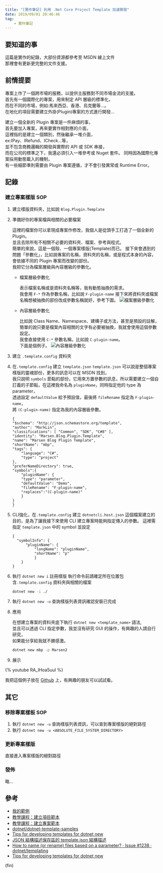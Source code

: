 ```yaml
---
title: "[實作筆記] 利用 .Net Core Project Template 加速開發"
date: 2019/09/01 20:46:46
tag:
    - 實作筆記
---
```


## 要知道的事

這篇是實作的紀錄，大部份資源都參考至 MSDN 線上文件  
那裡會有更新更完整的文件支援。

## 前情提要

專案上作了一個跨市場的服務，以提供主服務對不同市場金流的支援。  
首先有一個國際化的專案，用來制定 API 層級的標準化，  
而在不同的市場，例如:馬來西亞、香港、烏克蘭等…。  
在地化的項目需要建立外掛(Plugin)專案的方式進行開發…  

建立一個全新的 Plugin 專案是一件麻煩的事，  
首先要加入專案，再來要實作相對應的介面，  
這裡指的是建立一個類別，然後繼承一堆介面，  
ex:IPay、IRefund、ICheck…等，  
並不包含商務邏輯的開發與實際的 API 或 SDK 串接，  
而在公司的標準之下，我還必須引入一堆參考或 Nuget 套件。
同時因為國際化專案採用動態載入的機制，  
有一些細節準則需要由 Plugin 專案遵循，才不會引發異常或 Runtime Error。

## 記錄

### 建立專案樣版 SOP

1. 建立樣版資料夾，比如說 `Blog.Plugin.Template`
2. 準備好你的專案檔與相關的必要檔案

    這裡的檔案你可以拿現成專案作修改，我個人是從頭手工打造了一個全新的Plugin。  
    並且去除所有不相關不必要的資料夾、檔案、參考與程式。  
    簡單的來說，這是一個殼、一個專案樣版(Template)而已。
    接下來會遇到的問題「參數化」，比如說專案的名稱，資料夾的名稱，或是程式本身的內容，會依據不同的 Plugin 專案而改變的部份。  
    我把它分為檔案層級與內容層級的參數化。
    - 檔案層級參數化

        表示檔案名稱或是資料夾名稱等，我有動態抽換的需求。  
        我會用 `F-*` 作為參數名稱，比如說 `F-plugin-name`
        接下來將資料夾或檔案名稱想被抽換的部份改成參數名稱就好，參考下圖。
        ![檔案層級參數化](https://i.imgur.com/wQVnR1h.jpg)

    - 內容層級參數化

        比如說 Class Name、Namespace、建構子或方法，甚至是預設的註解，  
        簡單的說只要是檔案內容相關的文字有必要被抽換，我就會使用這個參數設定。  
        我會直接使用 `C-*` 參數名稱，比如說 `C-plugin-name`。  
        下面是個例子。
        ![內容層級參數化](https://i.imgur.com/AhlYXRt.jpg)

3. 建立 `.template.config` 資料夾

4. 在`.template.config` 建立 `template.json`
     `template.json` 可以說是整個專案樣版的靈魂部份，更多的訊息可以在 MSDN 找到，  
     我只說明 `symbols` 節點的部份，它用來方置參數的訊息，所以需要建立一個自訂義的子節點，在這裡我命名為 `pluginName`，同時指定他的 type 為 parameter，  
     透過設定 `defaultValue` 給予預設值，最後將 `fileRename` 指定為 `F-plugin-name`，  
     將 `(C-plugin-name)` 指定為我的內容層級參數。

    ```json=
    {
    "$schema": "http://json.schemastore.org/template",
    "author": "MarkLin",
    "classifications": [ "Common", "SDK", "C#8" ],
    "identity": "Marsen.Blog.Plugin.Template",
    "name": "Marsen Blog Plugin Template",
    "shortName": "mbp",
    "tags": {
        "language": "C#",
        "type": "project"
    },  
    "preferNameDirectory": true,
    "symbols":{
        "pluginName": {
        "type": "parameter",
        "defaultValue": "Demo",
        "fileRename": "F-plugin-name",
        "replaces":"(C-plugin-name)"
        }
    }
    }
    ```

5. CLI強化，在`.template.config` 建立 `dotnetcli.host.json`
    這個檔案建立的目的，是為了讓我接下來使用 CLI 建立專案時能夠指定傳入的參數。
    這裡需指定 `template.json` 中的 symbol 並設定

    ```json=
    {
      "symbolInfo": {
          "pluginName": {
              "longName": "pluginName",
              "shortName": "p"
              }
        }
    }
    ```

6. 執行 `dotnet new i` 註冊樣版
    執行命令前請確定所在位置包含`.template.config` 資料夾與相關的檔案

    ```bash
    dotnet new -i ./
    ```

7. 執行 `dotnet new -u` 查詢樣版列表資訊確認安裝已完成

8. 應用

    在想建立專案的資料夾底下執行 `dotnet new <template_name>` 語法,  
    並且可以透過 CLI 指定參數，我並沒有研究 GUI 的操作，有興趣的人請自行研究，  
    如果能分享給我就不勝感激。

    ```bash
    dotnet new mbp -p Marsen2
    ```

9. 展示  

{% youtube RA_lHoa5uuI %}

我把這個例子放在 [Github](https://github.com/marsen/dotnet.core.project.template.sample) 上，有興趣的朋友可以試試看。

## 其它

### 移除專案樣板 SOP

1. 執行 `dotnet new -u` 查詢樣版列表資訊，可以查到專案樣版的絕對路徑
2. 執行 `dotnet new -u <ABSOLUTE_FILE_SYSTEM_DIRECTORY>`

### 更新專案樣版

直接進入專案樣版的絕對路徑

### 發佈

略…

## 參考

- [我的範例](https://github.com/marsen/dotnet.core.project.template.sample)
- [教學課程：建立項目範本](https://docs.microsoft.com/zh-tw/dotnet/core/tutorials/cli-templates-create-item-template)
- [教學課程：建立專案範本](https://docs.microsoft.com/zh-tw/dotnet/core/tutorials/cli-templates-create-project-template)
- [dotnet/dotnet-template-samples](https://github.com/dotnet/dotnet-template-samples)
- [Tips for developing templates for dotnet new](https://www.jerriepelser.com/blog/tips-for-developing-dotnet-new-templates/)
- [JSON 結構描述保存區的 template.json 結構描述](http://json.schemastore.org/template)
- [How to name (or rename) files based on a parameter? · Issue #1238 · dotnet/templating](https://github.com/dotnet/templating/issues/1238)
- [Tips for developing templates for dotnet new](https://www.jerriepelser.com/blog/tips-for-developing-dotnet-new-templates/)

(fin)
